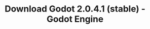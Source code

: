 ---
# Generated by /tools/generators/src/download_archive_generator !!! do not edit by hand !!!
title: 'Download Godot 2.0.4.1 (stable) - Godot Engine'
type: 'download/archive'
name: '2.0.4.1'
flavor: 'stable'
release_date: '2016-07-10T03:00:00-00:00'
release_notes: 'article/maintenance-release-godot-2-0-4/'
primaryPlatforms:
  - 'linux.64'
  - 'macos.universal'
  - 'windows.64'
  - 'linux_server.64'
  - 'templates'
links:
  linux.64:
    name: 'linux.64'
    title: 'Linux'
    caption: 'Padrão (x86_64)'
    tags:
      - '64 bit'
    hosts:
      github_builds:
        regular: 'https://github.com/godotengine/godot-builds/releases/download/2.0.4.1-stable/Godot_v2.0.4.1_stable_x11.64.zip'
        mono: '#'
      github:
        regular: 'https://github.com/godotengine/godot/releases/download/2.0.4.1-stable/Godot_v2.0.4.1_stable_x11.64.zip'
        mono: '#'
  macos.universal:
    name: 'macos.universal'
    title: 'macOS'
    caption: 'Universal (x86_64 + Silício da Apple)'
    tags:
      - 'Intel/Apple Silicon'
      - '64 bit'
    hosts:
      github_builds:
        regular: 'https://github.com/godotengine/godot-builds/releases/download/2.0.4.1-stable/Godot_v2.0.4.1_stable_osx.fat.zip'
        mono: '#'
      github:
        regular: 'https://github.com/godotengine/godot/releases/download/2.0.4.1-stable/Godot_v2.0.4.1_stable_osx.fat.zip'
        mono: '#'
  windows.64:
    name: 'windows.64'
    title: 'Windows'
    caption: 'Padrão (x86_64)'
    tags:
      - '64 bit'
    hosts:
      github_builds:
        regular: 'https://github.com/godotengine/godot-builds/releases/download/2.0.4.1-stable/Godot_v2.0.4.1_stable_win64.exe.zip'
        mono: '#'
      github:
        regular: 'https://github.com/godotengine/godot/releases/download/2.0.4.1-stable/Godot_v2.0.4.1_stable_win64.exe.zip'
        mono: '#'
  linux_server.64:
    name: 'linux_server.64'
    title: 'Servidor Linux'
    caption: 'Padrão (x86_64)'
    tags:
      - '64 bit'
    hosts:
      github_builds:
        regular: 'https://github.com/godotengine/godot-builds/releases/download/2.0.4.1-stable/Godot_v2.0.4.1_stable_linux_server.64.zip'
        mono: '#'
      github:
        regular: 'https://github.com/godotengine/godot/releases/download/2.0.4.1-stable/Godot_v2.0.4.1_stable_linux_server.64.zip'
        mono: '#'
  linux.32:
    name: 'linux.32'
    title: 'Linux'
    caption: 'Padrão (x86)'
    tags:
      - '32 bit'
    hosts:
      github_builds:
        regular: 'https://github.com/godotengine/godot-builds/releases/download/2.0.4.1-stable/Godot_v2.0.4.1_stable_x11.32.zip'
        mono: '#'
      github:
        regular: 'https://github.com/godotengine/godot/releases/download/2.0.4.1-stable/Godot_v2.0.4.1_stable_x11.32.zip'
        mono: '#'
  windows.32:
    name: 'windows.32'
    title: 'Windows'
    caption: 'Padrão (x86)'
    tags:
      - '32 bit'
    hosts:
      github_builds:
        regular: 'https://github.com/godotengine/godot-builds/releases/download/2.0.4.1-stable/Godot_v2.0.4.1_stable_win32.exe.zip'
        mono: '#'
      github:
        regular: 'https://github.com/godotengine/godot/releases/download/2.0.4.1-stable/Godot_v2.0.4.1_stable_win32.exe.zip'
        mono: '#'
  templates:
    name: 'templates'
    title: 'Modelos de exportação'
    caption: ''
    tags:
      - 'Utilizado para exportar os seus jogos para todas as plataformas suportadas'
    hosts:
      github_builds:
        regular: 'https://github.com/godotengine/godot-builds/releases/download/2.0.4.1-stable/Godot_v2.0.4.1_stable_export_templates.tpz'
        mono: '#'
      github:
        regular: 'https://github.com/godotengine/godot/releases/download/2.0.4.1-stable/Godot_v2.0.4.1_stable_export_templates.tpz'
        mono: '#'
---